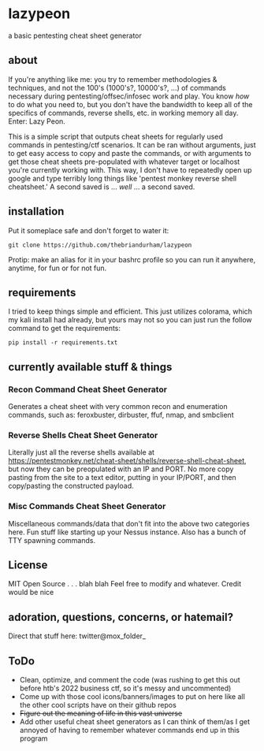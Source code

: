 # lazypeon
 a basic pentesting cheat sheet generator

## about
If you're anything like me: you try to remember methodologies & techniques, and not the 100's (1000's?, 10000's?, ...) of commands necessary during pentesting/offsec/infosec work and play. You know *how* to do what you need to, but you don't have the bandwidth to keep all of the specifics of commands, reverse shells, etc. in working memory all day. Enter: Lazy Peon. 

This is a simple script that outputs cheat sheets for regularly used commands in pentesting/ctf scenarios. It can be ran without arguments, just to get easy access to copy and paste the commands, or with arguments to get those cheat sheets pre-populated with whatever target or localhost you're currently working with. This way, I don't have to repeatedly open up google and type terribly long things like 'pentest monkey reverse shell cheatsheet.' A second saved is ... *well* ... a second saved.

## installation
Put it someplace safe and don't forget to water it:

```git clone https://github.com/thebriandurham/lazypeon```

Protip: make an alias for it in your bashrc profile so you can run it anywhere, anytime, for fun or for not fun.

## requirements
I tried to keep things simple and efficient. This just utilizes colorama, which my kali install had already, but yours may not so you can just run the follow command to get the requirements:

```pip install -r requirements.txt```

## currently available stuff & things

### Recon Command Cheat Sheet Generator
Generates a cheat sheet with very common recon and enumeration commands, such as: feroxbuster, dirbuster, ffuf, nmap, and smbclient

### Reverse Shells Cheat Sheet Generator
Literally just all the reverse shells available at https://pentestmonkey.net/cheat-sheet/shells/reverse-shell-cheat-sheet, but now they can be preopulated with an IP and PORT. No more copy pasting from the site to a text editor, putting in your IP/PORT, and then copy/pasting the constructed payload.

### Misc Commands Cheat Sheet Generator
Miscellaneous commands/data that don't fit into the above two categories here. Fun stuff like starting up your Nessus instance. Also has a bunch of TTY spawning commands.

## License
MIT Open Source . . . blah blah
Feel free to modify and whatever. Credit would be nice

## adoration, questions, concerns, or hatemail?
Direct that stuff here: twitter@mox_folder_

## ToDo
- Clean, optimize, and comment the code (was rushing to get this out before htb's 2022 business ctf, so it's messy and uncommented)
- Come up with those cool icons/banners/images to put on here like all the other cool scripts have on their github repos
- ~~Figure out the meaning of life in this vast universe~~
- Add other useful cheat sheet generators as I can think of them/as I get annoyed of having to remember whatever commands end up in this program

